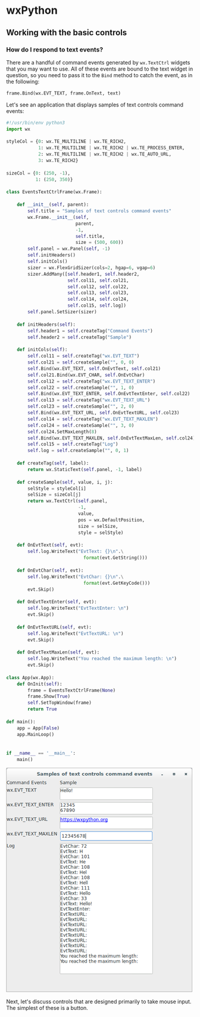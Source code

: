 # wxPython

## Working with the basic controls

### How do I respond to text events?

There are a handful of command events generated by `wx.TextCtrl` widgets 
that you may want to use. All of these events are bound to the text 
widget in question, so you need to pass it to the `Bind` method to catch 
the event, as in the following:

```python
frame.Bind(wx.EVT_TEXT, frame.OnText, text)
```

Let's see an application that displays samples of text controls command 
events:

```python
#!/usr/bin/env python3
import wx

styleCol = {0: wx.TE_MULTILINE | wx.TE_RICH2, 
            1: wx.TE_MULTILINE | wx.TE_RICH2 | wx.TE_PROCESS_ENTER, 
            2: wx.TE_MULTILINE | wx.TE_RICH2 | wx.TE_AUTO_URL, 
            3: wx.TE_RICH2}

sizeCol = {0: (250, -1), 
           1: (250, 350)}

class EventsTextCtrlFrame(wx.Frame):

    def __init__(self, parent):
        self.title = "Samples of text controls command events"
        wx.Frame.__init__(self, 
                          parent, 
                          -1, 
                          self.title, 
                          size = (500, 600))
        self.panel = wx.Panel(self, -1)
        self.initHeaders()
        self.initCols()
        sizer = wx.FlexGridSizer(cols=2, hgap=6, vgap=6)
        sizer.AddMany([self.header1, self.header2, 
                       self.col11, self.col21, 
                       self.col12, self.col22, 
                       self.col13, self.col23, 
                       self.col14, self.col24, 
                       self.col15, self.log])
        self.panel.SetSizer(sizer)

    def initHeaders(self):
        self.header1 = self.createTag("Command Events")
        self.header2 = self.createTag("Sample")

    def initCols(self):
        self.col11 = self.createTag("wx.EVT_TEXT")
        self.col21 = self.createSample("", 0, 0)
        self.Bind(wx.EVT_TEXT, self.OnEvtText, self.col21)
        self.col21.Bind(wx.EVT_CHAR, self.OnEvtChar)
        self.col12 = self.createTag("wx.EVT_TEXT_ENTER")
        self.col22 = self.createSample("", 1, 0)
        self.Bind(wx.EVT_TEXT_ENTER, self.OnEvtTextEnter, self.col22)
        self.col13 = self.createTag("wx.EVT_TEXT_URL")
        self.col23 = self.createSample("", 2, 0)
        self.Bind(wx.EVT_TEXT_URL, self.OnEvtTextURL, self.col23)
        self.col14 = self.createTag("wx.EVT_TEXT_MAXLEN")
        self.col24 = self.createSample("", 3, 0)
        self.col24.SetMaxLength(8)
        self.Bind(wx.EVT_TEXT_MAXLEN, self.OnEvtTextMaxLen, self.col24)
        self.col15 = self.createTag("Log")
        self.log = self.createSample("", 0, 1)

    def createTag(self, label):
        return wx.StaticText(self.panel, -1, label)

    def createSample(self, value, i, j):
        selStyle = styleCol[i]
        selSize = sizeCol[j]
        return wx.TextCtrl(self.panel, 
                           -1, 
                           value, 
                           pos = wx.DefaultPosition, 
                           size = selSize, 
                           style = selStyle)

    def OnEvtText(self, evt):
        self.log.WriteText("EvtText: {}\n".\
                             format(evt.GetString()))

    def OnEvtChar(self, evt):
        self.log.WriteText("EvtChar: {}\n".\
                             format(evt.GetKeyCode()))
        evt.Skip()

    def OnEvtTextEnter(self, evt):
        self.log.WriteText("EvtTextEnter: \n")
        evt.Skip()

    def OnEvtTextURL(self, evt):
        self.log.WriteText("EvtTextURL: \n")
        evt.Skip()

    def OnEvtTextMaxLen(self, evt):
        self.log.WriteText("You reached the maximum length: \n")
        evt.Skip()

class App(wx.App):
    def OnInit(self):
        frame = EventsTextCtrlFrame(None)
        frame.Show(True)
        self.SetTopWindow(frame)
        return True

def main():
    app = App(False)
    app.MainLoop()


if __name__ == '__main__':
    main()
```

![resp-text-img](files/24-wxpython-basic-controls-respond-text-events-a.png)

Next, let's discuss controls that are designed primarily to take mouse 
input. The simplest of these is a button.
